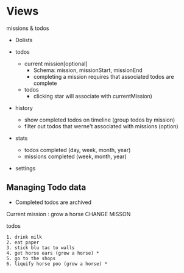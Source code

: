 # Views

missions & todos
  - Dolists

  - todos
    - current mission[optional]
      - Schema: mission, missionStart, missionEnd
      - completing a mission requires that associated todos are complete
    - todos
      - clicking star will associate with currentMission)
  - history
    - show completed todos on timeline (group todos by mission)
    - filter out todos that werne't associated with missions (option)
  - stats
    - todos completed (day, week, month, year)
    - missions completed (week, month, year)
  - settings

## Managing Todo data

  - Completed todos are archived


Current mission : grow a horse CHANGE MISSON

  todos

    1. drink milk
    2. eat paper
    3. stick blu tac to walls
    4. get horse ears (grow a horse) *
    5. go to the shops
    6. liquify horse poo (grow a horse) *
